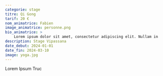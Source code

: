 ```yaml
---
categorie: stage
titre: Qi Gong
tarif: 20 €
nom_animatrice: Fabien
image_animatrice: personne.png
bio_animatrice: >
    Lorem ipsum dolor sit amet, consectetur adipiscing elit. Nullam in mauris turpis. Morbi blandit metus ac finibus lacinia.
description: Stage Vipassana
date_debut: 2024-01-01
date_fin: 2024-03-10
image: yoga.jpg
---
```


Lorem Ipsum Truc

